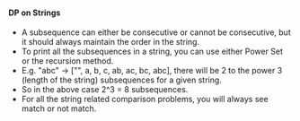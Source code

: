 #### DP on Strings
- A subsequence can either be consecutive or cannot be consecutive, but it should always maintain the order in the string.
- To print all the subsequences in a string, you can use either Power Set or the recursion method.
- E.g. "abc" -> ["", a, b, c, ab, ac, bc, abc], there will be 2 to the power 3 (length of the string) subsequences for 
a given string.
- So in the above case 2^3 = 8 subsequences.
- For all the string related comparison problems, you will always see match or not match.